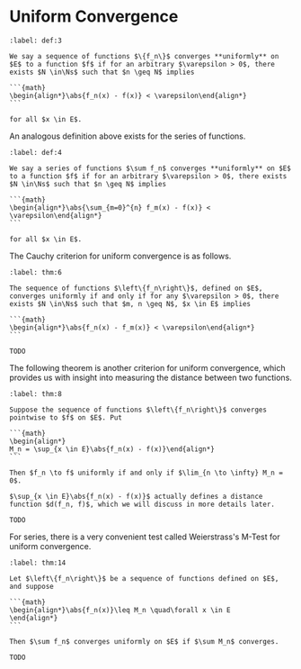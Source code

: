 # Uniform Convergence

````{prf:definition}
:label: def:3

We say a sequence of functions $\{f_n\}$ converges **uniformly** on $E$ to a function $f$ if for an arbitrary $\varepsilon > 0$, there exists $N \in\Ns$ such that $n \geq N$ implies 

```{math}
\begin{align*}\abs{f_n(x) - f(x)} < \varepsilon\end{align*}
```

for all $x \in E$.

````


An analogous definition above exists for the series of functions.


````{prf:definition}
:label: def:4

We say a series of functions $\sum f_n$ converges **uniformly** on $E$ to a function $f$ if for an arbitrary $\varepsilon > 0$, there exists $N \in\Ns$ such that $n \geq N$ implies 

```{math}
\begin{align*}\abs{\sum_{m=0}^{n} f_m(x) - f(x)} < \varepsilon\end{align*}
```

for all $x \in E$.

````


The Cauchy criterion for uniform convergence is as follows.


````{prf:theorem} Cauchy Criterion
:label: thm:6

The sequence of functions $\left\{f_n\right\}$, defined on $E$, converges uniformly if and only if for any $\varepsilon > 0$, there exists $N \in\Ns$ such that $m, n \geq N$, $x \in E$ implies 

```{math}
\begin{align*}\abs{f_n(x) - f_m(x)} < \varepsilon\end{align*}
```

````

````{prf:proof}
TODO
````


The following theorem is another criterion for uniform convergence, which provides us with insight into measuring the distance between two functions.


````{prf:theorem}
:label: thm:8

Suppose the sequence of functions $\left\{f_n\right\}$ converges pointwise to $f$ on $E$. Put 

```{math}
\begin{align*}
M_n = \sup_{x \in E}\abs{f_n(x) - f(x)}\end{align*}
```

Then $f_n \to f$ uniformly if and only if $\lim_{n \to \infty} M_n = 0$.

````

````{prf:remark}
$\sup_{x \in E}\abs{f_n(x) - f(x)}$ actually defines a distance function $d(f_n, f)$, which we will discuss in more details later.

````

````{prf:proof}
TODO
````


For series, there is a very convenient test called Weierstrass's M-Test for uniform convergence.


````{prf:theorem} Weierstrass's M-Test
:label: thm:14

Let $\left\{f_n\right\}$ be a sequence of functions defined on $E$, and suppose 

```{math}
\begin{align*}\abs{f_n(x)}\leq M_n \quad\forall x \in E
\end{align*}
```

Then $\sum f_n$ converges uniformly on $E$ if $\sum M_n$ converges.

````

````{prf:proof}
TODO
````
